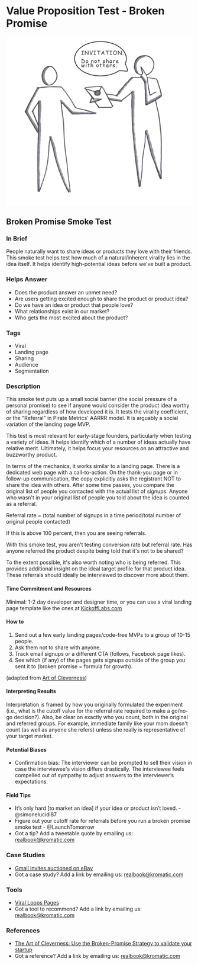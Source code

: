# Value Proposition Test - Broken Promise

![](<../.gitbook/assets/illustration - broken promise test - real startup book.png>)

## Broken Promise Smoke Test

### In Brief

People naturally want to share ideas or products they love with their friends. This smoke test helps test how much of a natural/inherent virality lies in the idea itself. It helps identify high-potential ideas before we've built a product.

### Helps Answer

* Does the product answer an unmet need?
* Are users getting excited enough to share the product or product idea?
* Do we have an idea or product that people love?&#x20;
* What relationships exist in our market?&#x20;
* Who gets the most excited about the product?

### Tags

* Viral
* Landing page
* Sharing
* Audience
* Segmentation

### Description

This smoke test puts up a small social barrier (the social pressure of a personal promise) to see if anyone would consider the product idea worthy of sharing regardless of how developed it is. It tests the virality coefficient, or the "Referral" in Pirate Metrics' AARRR model. It is arguably a social variation of the landing page MVP.

This test is most relevant for early-stage founders, particularly when testing a variety of ideas. It helps identify which of a number of ideas actually have relative merit. Ultimately, it helps focus your resources on an attractive and buzzworthy product.

In terms of the mechanics, it works similar to a landing page. There is a dedicated web page with a call-to-action. On the thank-you page or in follow-up communication, the copy explicitly asks the registrant NOT to share the idea with others. After some time passes, you compare the original list of people you contacted with the actual list of signups. Anyone who wasn't in your original list of people you told about the idea is counted as a referral.

Referral rate = (total number of signups in a time period/total number of original people contacted)

If this is above 100 percent, then you are seeing referrals.

With this smoke test, you aren't testing conversion rate but referral rate. Has anyone referred the product despite being told that it's not to be shared?

To the extent possible, it's also worth noting who is being referred. This provides additional insight on the ideal target profile for that product idea. These referrals should ideally be interviewed to discover more about them.

#### Time Commitment and Resources

Minimal: 1-2 day developer and designer time, or you can use a viral landing page template like the ones at [KickoffLabs.com](https://www.kickofflabs.com)

#### How to

1. Send out a few early landing pages/code-free MVPs to a group of 10-15 people.
2. Ask them not to share with anyone.
3. Track email signups or a different CTA (follows, Facebook page likes).
4. See which (if any) of the pages gets signups outside of the group you sent it to (broken promise = formula for growth).

(adapted from [Art of Cleverness](https://artofcleverness.com/broken-promise/))

#### Interpreting Results

Interpretation is framed by how you originally formulated the experiment (i.e., what is the cutoff value for the referral rate required to make a go/no-go decision?). Also, be clear on exactly who you count, both in the original and referred groups. For example, immediate family like your mom doesn't count (as well as anyone she refers) unless she really is representative of your target market.

#### Potential Biases

* Confirmation bias: The interviewer can be prompted to sell their vision in case the interviewee's vision differs drastically. The interviewee feels compelled out of sympathy to adjust answers to the interviewer’s expectations.

#### Field Tips

* It’s only hard \[to market an idea] if your idea or product isn’t loved. - @simonelucidi87
* Figure out your cutoff rate for referrals before you run a broken promise smoke test - @LaunchTomorrow
* Got a tip? Add a tweetable quote by emailing us: [realbook@kromatic.com](mailto:realbook@kromatic.com)

### Case Studies

* [Gmail invites auctioned on eBay](https://www.geek.com/news/gmail-invites-auctioned-on-ebay-556690/)
* Got a case study? Add a link by emailing us: [realbook@kromatic.com](mailto:realbook@kromatic.com)

### Tools

* [Viral Loops Pages](https://viral-loops.com/features/pages)
* Got a tool to recommend? Add a link by emailing us: [realbook@kromatic.com](mailto:realbook@kromatic.com)

### References

* [The Art of Cleverness: Use the Broken-Promise Strategy to validate your startup](http://artofcleverness.stfi.re/broken-promise/?sf=agvkwwg#ab)
*   Got a reference? Add a link by emailing us: [realbook@kromatic.com](mailto:realbook@kromatic.com)

